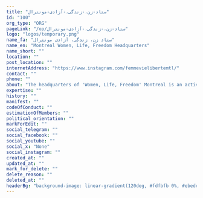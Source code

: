 ```yaml
---
title: "ستاد-زن،-زندگی،-آزادی-مونترال"
id: "100"
org_type: "ORG"
pageLink: "/op/ستاد-زن،-زندگی،-آزادی-مونترال"
logo: "logos/temporary.png"
name_fa: "ستاد زن، زندگی، آزادی مونترال"
name_en: "Montreal Women, Life, Freedom Headquarters"
name_short: ""
location: ""
post_location: ""
internetAddress: "https://www.instagram.com/femmevielibertemtl/"
contact: ""
phone: ""
about: "The headquarters of 'Women, Life, Freedom' Montreal is an active and organized group in the city of Montreal, Canada, which works in support of the 'Women, Life, Freedom' movement in Iran and the fight against the regime of the Islamic Republic. By organizing gatherings, protests, and cultural and artistic programs, this headquarters brings the voice of Iranian people's protest to the world and demands freedom and equality for women and all Iranian people."
expertise: ""
history: ""
manifest: ""
codeOfConduct: ""
estimationOfMembers: ""
political_orientation: ""
markForEdit: ""
social_telegram: ""
social_facebook: ""
social_youtube: ""
social_x: "None"
social_instagram: ""
created_at: ""
updated_at: ""
mark_for_delete: ""
delete_reason: ""
deleted_at: ""
headerBg: "background-image: linear-gradient(120deg, #fdfbfb 0%, #ebedee 100%);"
---
```


